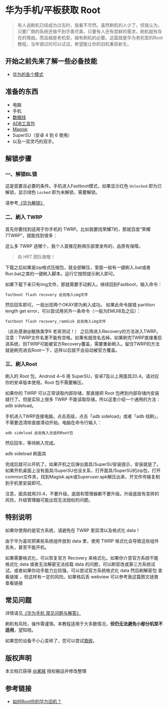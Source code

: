 # 华为手机/平板获取 Root

>有人说刷机已经成为过去时，我看不尽然。虽然刷机的人少了，但我认为，只要厂商的系统还做不到尽善尽美，只要有人还有尝鲜的需求，刷机就有存在的理由。而且越是老机型，越有刷机的必要。这篇就是华为老机型的Root教程，当年错过的可以试试，希望能让你的旧机重获新生。

## 开始之前先来了解一些必备技能

* [华为的各个模式](../../../../normal/modes/huawei.md)

## 准备的东西

* 电脑
* 手机
* [数据线](../../../../normal/noun.md)
* [ADB工具包](../../../../tools/platform-tools.md#adb-下载)
* [Magisk](index.md#下载-magisk)
* SuperSU（安卓 4 到 6 使用）
* 以及一双灵巧的双手。

## 解锁步骤

### 一、解锁BL锁

这是首要且必要的条件。手机进入Fastboot模式，如果显示红色 `Unlocked` 即为已解锁，显示绿色 `Locked` 即为未解锁，需要解锁。

请参考[《华为解锁》](../../../unlock/huawei.md)

### 二、刷入 TWRP

首先你要找到适用于你手机的 TWRP。比如我要找荣耀7的，那就百度“荣耀7TWRP”，就能找到很多：

这么多 TWRP 选哪个，我个人首推花粉俱乐部里发布的，品质有保障。

> 向 HRT 团队致敬！

下载之后如果是zip格式压缩包，就全部解压，里面一般有一键刷入.bat或者Run.bat之类的一键刷入脚本。运行它按照提示刷入即可。

如果下载下来只有img文件，那就需要手动刷入。继续回到Fastboot，输入命令：

``` shell
fastboot flash recovery 此处拖入img文件
```

然后回车即可。一般出现两个OKAY即为刷入成功。
如果此命令报错 partition length get error，可以尝试用另外一条命令（一般为EMUI8及之后）：

``` shell
fastboot flash recovery_ramdisk 此处拖入img文件
```

（此处感谢@魅族美学6 老哥测试！）
之后用进入Recovery的方法进入TWRP。
注意：TWRP文件名里不能有空格，如果有就改名去掉。如果刷完TWRP直接重启进系统，则TWRP可能被官方Recovery覆盖，需要重新刷入。留住TWRP的方法就是刷完进去Root一下，这样以后就不会自动被官方覆盖。

### 三、刷入Root

刷入的 Root 包，Android 4~6 用 SuperSU，安卓7及以上用面具20.4。请对应你的安卓版本使用。Root 包不需要解压。

如果你的 TWRP 可以正常读取内部存储，那直接把 Root 包拷到内部存储内安装就行了。但是实际上很多 TWRP 不能读取存储，所以这里介绍一个通用的方法：adb sideload。

手机进入TWRP连接电脑，点击高级，点击「adb sideload」或者「adb 线刷」，不需要选清除直接滑动开始。电脑在命令行输入：

``` shell
adb sideload 此处拖入合适的Root包
```

然后回车，等待刷入完成。

adb sideload 刷面具

完成后就可以开机了。如果开机之后弹出面具/SuperSU安装提示，安装就是了。如果开机桌面上没有面具/SuperSU也没关系，打开面具/SuperSU的zip包，打开common文件夹，找到Magisk.apk或Superuser.apk解压出来，开文件传输复制到手机里安装即可。

注意，面具就用20.4，不要升级。底层和管理器都不要升级。升级底层有变砖的风险，升级管理器可能出现无法授权的问题。

## 特别说明

如果你使用的是官方系统，请避免在 TWRP 里双清以及格式化 data！

由于华为喜欢把某些系统组件放到 data 里，使用 TWRP 格式化会导致这些组件丢失，甚至不能开机。

如果需要格式化，可以恢复官方 Recovery 来格式化。如果你介意官方系统不能格式化 data 或者无法解密无法挂载 data 的问题，可以刷官改或第三方系统试试。或者如果你动手能力比较强，可以尝试官方系统格式化 data 然后刷解密包 查看链接 ，但这样有一定的风险。如果格后丢 webview 可以参考我这篇图文拯救 查看链接

## 常见问题

详情请见[《华为手机 常见问题与解答》](../../../../faq/huawei.md)

刷机有风险，操作需谨慎。本教程适用于大多数情况，__但仍无法避免小部分机型不适用__，望知晓。

如果您的设备不小心变砖了，您可以尝试[救砖](../../../../rescuing/index.md)。

## 版权声明

本文档已获得 [@某贼](http://www.coolapk.com/u/3463951) 授权搬运并修改整理

## 参考链接

* [如何Root你的华为旧机？](https://www.coolapk.com/feed/26320412?shareKey=YzFmYzFkM2MxNzBlNjNkNjVhODE~)
